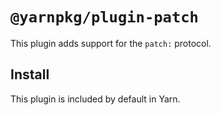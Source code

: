 # `@yarnpkg/plugin-patch`

This plugin adds support for the `patch:` protocol.

## Install

This plugin is included by default in Yarn.

